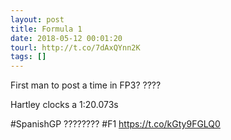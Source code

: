 ```yaml
---
layout: post
title: Formula 1
date: 2018-05-12 00:01:20
tourl: http://t.co/7dAxQYnn2K
tags: []
---
```

First man to post a time in FP3? ????

Hartley clocks a 1:20.073s

#SpanishGP ???????? #F1 https://t.co/kGty9FGLQ0